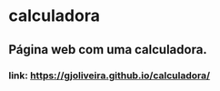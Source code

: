 # calculadora
## Página web com uma calculadora.
### link: https://gjoliveira.github.io/calculadora/
